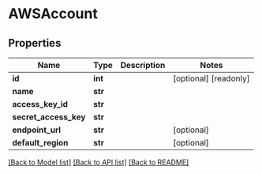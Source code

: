 # AWSAccount

## Properties

Name | Type | Description | Notes
------------ | ------------- | ------------- | -------------
**id** | **int** |  | [optional] [readonly] 
**name** | **str** |  | 
**access_key_id** | **str** |  | 
**secret_access_key** | **str** |  | 
**endpoint_url** | **str** |  | [optional] 
**default_region** | **str** |  | [optional] 

[[Back to Model list]](../README.md#models) [[Back to API list]](../README.md#api-endpoints) [[Back to README]](../README.md)


